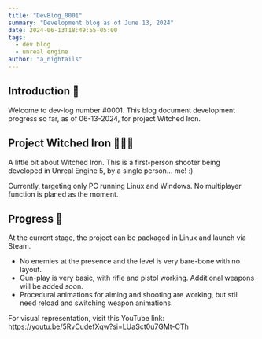 ```yaml
---
title: "DevBlog_0001"
summary: "Development blog as of June 13, 2024"
date: 2024-06-13T18:49:55-05:00
tags: 
  - dev blog
  - unreal engine
author: "a_nightails"
---
```


## Introduction 👋
Welcome to dev-log number #0001. This blog document development progress so far, as of 06-13-2024, for project Witched Iron.

## Project Witched Iron 🦹🏽‍♀️
A little bit about Witched Iron. This is a first-person shooter being developed in Unreal Engine 5, by a single person... me! :)

Currently, targeting only PC running Linux and Windows. No multiplayer function is planed as the moment.

## Progress 📝
At the current stage, the project can be packaged in Linux and launch via Steam.

* No enemies at the presence and the level is very bare-bone with no layout.
* Gun-play is very basic, with rifle and pistol working. Additional weapons will be added soon.
* Procedural animations for aiming and shooting are working, but still need reload and switching weapon animations.

For visual representation, visit this YouTube link: https://youtu.be/5RvCudefXqw?si=LUaSct0u7GMt-CTh

